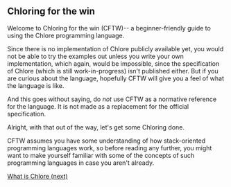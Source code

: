 Chloring for the win
---

Welcome to Chloring for the win (CFTW)-- a beginner-friendly guide to using the Chlore programming language.

Since there is no implementation of Chlore publicly available yet, you would not be able to try the examples out unless you write your own implementation, which again, would be impossible, since the specification of Chlore (which is still work-in-progress) isn't published either. But if you are curious about the language, hopefully CFTW will give you a feel of what the language is like.

And this goes without saying, do _not_ use CFTW as a normative reference for the language. It is not made as a replacement for the official specification.

Alright, with that out of the way, let's get some Chloring done.

CFTW assumes you have some understanding of how stack-oriented programming languages work, so before reading any further, you might want to make yourself familiar with some of the concepts of such programming languages in case you aren't already.

[What is Chlore (next)](./what_is_chlore)
